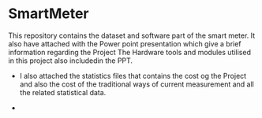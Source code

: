 # SmartMeter

This repository contains the dataset and software part of the smart meter.
It also have attached with the Power point presentation which give a brief information regarding the Project 
The Hardware tools and modules utilised in this project also includedin the PPT.

+ I also attached the statistics files that contains the cost og the Project and also the cost of the traditional ways of current measurement and all the related 
  statistical data.
  
+  
